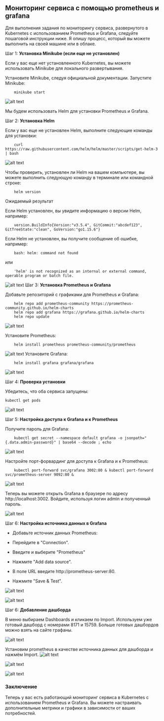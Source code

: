 ## Мониторинг сервиса с помощью prometheus и grafana

Для выполнения задания по мониторингу сервиса, развернутого в Kubernetes с использованием Prometheus и Grafana, следуйте пошаговой инструкции ниже. Я опишу процесс, который вы можете выполнить на своей машине или в облаке.

Шаг 1: **Установка Minikube (если еще не установлен)**

Если у вас еще нет установленного Kubernetes, вы можете использовать Minikube для локального развертывания.

Установите Minikube, следуя официальной документации.
Запустите Minikube:

```
    minikube start
```

![alt text](/img/Desktop_241128_0259.jpg)

Мы будем использовать Helm для установки Prometheus и Grafana.

Шаг 2: **Установка Helm**

Если у вас еще не установлен Helm, выполните следующие команды для установки:

```
	curl https://raw.githubusercontent.com/helm/helm/master/scripts/get-helm-3 | bash
```

![alt text](/img/Desktop_241128_0301.jpg)

Чтобы проверить, установлен ли Helm на вашем компьютере, вы можете выполнить следующую команду в терминале или командной строке:

```
	helm version
```

Ожидаемый результат

Если Helm установлен, вы увидите информацию о версии Helm, например:

```
	version.BuildInfo{Version:"v3.5.4", GitCommit:"abcdef123", GitTreeState:"clean", GoVersion:"go1.15.6"}
```

Если Helm не установлен, вы получите сообщение об ошибке, например:

```
	bash: helm: command not found
```

или

```
	'helm' is not recognized as an internal or external command, operable program or batch file.
```

![alt text](/img/image.png)
Шаг 3: **Установка Prometheus и Grafana**

Добавьте репозиторий с графиками для Prometheus и Grafana:

```
    helm repo add prometheus-community https://prometheus-community.github.io/helm-charts
    helm repo add grafana https://grafana.github.io/helm-charts
    helm repo update
```

![alt text](/img/image-1.png)

Установите Prometheus:

```
    helm install prometheus prometheus-community/prometheus
```

![alt text](/img/image-2.png)
Установите Grafana:

```
    helm install grafana grafana/grafana
```

![alt text](/img/image-3.png)

Шаг 4: **Проверка установки**

Убедитесь, что оба сервиса запущены:

```
kubectl get pods
```

![alt text](/img/image-4.png)

Шаг 5: **Настройка доступа к Grafana и к Prometheus**

Получите пароль для Grafana:

```
    kubectl get secret --namespace default grafana -o jsonpath="{.data.admin-password}" | base64 --decode ; echo
```

![alt text](/img/image-5.png)

Настройте порт-форвардинг для доступа к Grafana и к Prometheus:

```
    kubectl port-forward svc/grafana 3002:80 & kubectl port-forward svc/prometheus-server 9092:80 &
```

![alt text](/img/image-6.png)

Теперь вы можете открыть Grafana в браузере по адресу http://localhost:3002. Войдите, используя логин admin и полученный пароль.

![alt text](/img/image-7.png)

Шаг 6: **Настройка источника данных в Grafana**

- Добавьте источник данных Prometheus:

- Перейдите в "Connection".

- Введите и выберите "Prometheus"

- Нажмите "Add data source".

- В поле URL введите http://prometheus-server:80.

- Нажмите "Save & Test".

![alt text](/img/image-8.png)

![alt text](/img/image-9.png)

Шаг 6: **Добавление дашборда**

В меню выбираем Dashboards и кликаем по Import. Используем уже готовый дашборд с номерами 8171 и 15759. Больше готовых дашбордов можно взять на сайте графаны.

![alt text](/img/image-10.png)

Установим prometheus в качестве источника данных для дашборда и нажмём Import.
![alt text](/img/image-11.png)

![alt text](/img/image-13.png)

![alt text](/img/image-12.png)

### Заключение

Теперь у вас есть работающий мониторинг сервиса в Kubernetes с использованием Prometheus и Grafana. Вы можете настраивать дополнительные метрики и графики в зависимости от ваших потребностей.
